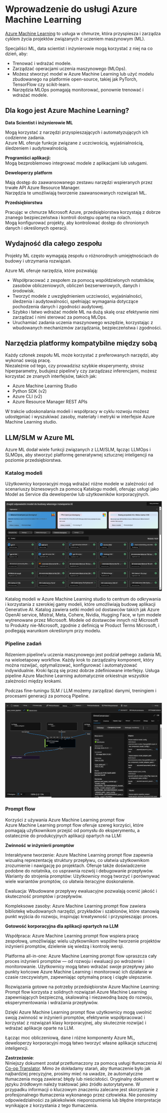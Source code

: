 <!--
CO_OP_TRANSLATOR_METADATA:
{
  "original_hash": "7fe541373802e33568e94e13226d463c",
  "translation_date": "2025-07-17T09:41:00+00:00",
  "source_file": "md/03.FineTuning/Introduce_AzureML.md",
  "language_code": "pl"
}
-->
# **Wprowadzenie do usługi Azure Machine Learning**

[Azure Machine Learning](https://ml.azure.com?WT.mc_id=aiml-138114-kinfeylo) to usługa w chmurze, która przyspiesza i zarządza cyklem życia projektów związanych z uczeniem maszynowym (ML).

Specjaliści ML, data scientist i inżynierowie mogą korzystać z niej na co dzień, aby:

- Trenować i wdrażać modele.  
- Zarządzać operacjami uczenia maszynowego (MLOps).  
- Możesz stworzyć model w Azure Machine Learning lub użyć modelu zbudowanego na platformie open-source, takiej jak PyTorch, TensorFlow czy scikit-learn.  
- Narzędzia MLOps pomagają monitorować, ponownie trenować i wdrażać modele.

## Dla kogo jest Azure Machine Learning?

**Data Scientist i inżynierowie ML**

Mogą korzystać z narzędzi przyspieszających i automatyzujących ich codzienne zadania.  
Azure ML oferuje funkcje związane z uczciwością, wyjaśnialnością, śledzeniem i audytowalnością.

**Programiści aplikacji:**  
Mogą bezproblemowo integrować modele z aplikacjami lub usługami.

**Deweloperzy platform**

Mają dostęp do zaawansowanego zestawu narzędzi wspieranych przez trwałe API Azure Resource Manager.  
Narzędzia te umożliwiają tworzenie zaawansowanych rozwiązań ML.

**Przedsiębiorstwa**

Pracując w chmurze Microsoft Azure, przedsiębiorstwa korzystają z dobrze znanego bezpieczeństwa i kontroli dostępu opartej na rolach.  
Mogą konfigurować projekty, aby kontrolować dostęp do chronionych danych i określonych operacji.

## Wydajność dla całego zespołu  
Projekty ML często wymagają zespołu o różnorodnych umiejętnościach do budowy i utrzymania rozwiązań.

Azure ML oferuje narzędzia, które pozwalają:  
- Współpracować z zespołem za pomocą współdzielonych notatników, zasobów obliczeniowych, obliczeń bezserwerowych, danych i środowisk.  
- Tworzyć modele z uwzględnieniem uczciwości, wyjaśnialności, śledzenia i audytowalności, spełniając wymagania dotyczące pochodzenia danych i zgodności audytowej.  
- Szybko i łatwo wdrażać modele ML na dużą skalę oraz efektywnie nimi zarządzać i nimi sterować za pomocą MLOps.  
- Uruchamiać zadania uczenia maszynowego wszędzie, korzystając z wbudowanych mechanizmów zarządzania, bezpieczeństwa i zgodności.

## Narzędzia platformy kompatybilne między sobą

Każdy członek zespołu ML może korzystać z preferowanych narzędzi, aby wykonać swoją pracę.  
Niezależnie od tego, czy prowadzisz szybkie eksperymenty, stroisz hiperparametry, budujesz pipeline’y czy zarządzasz inferencjami, możesz korzystać ze znanych interfejsów, takich jak:  
- Azure Machine Learning Studio  
- Python SDK (v2)  
- Azure CLI (v2)  
- Azure Resource Manager REST APIs

W trakcie udoskonalania modeli i współpracy w cyklu rozwoju możesz udostępniać i wyszukiwać zasoby, materiały i metryki w interfejsie Azure Machine Learning studio.

## **LLM/SLM w Azure ML**

Azure ML dodał wiele funkcji związanych z LLM/SLM, łącząc LLMOps i SLMOps, aby stworzyć platformę generatywnej sztucznej inteligencji na poziomie przedsiębiorstwa.

### **Katalog modeli**

Użytkownicy korporacyjni mogą wdrażać różne modele w zależności od scenariuszy biznesowych za pomocą Katalogu modeli, oferując usługi jako Model as Service dla deweloperów lub użytkowników korporacyjnych.

![models](../../../../translated_images/models.e6c7ff50a51806fd0bfd398477e3db3d5c3dc545cd7308344e448e0b8d8295a1.pl.png)

Katalog modeli w Azure Machine Learning studio to centrum do odkrywania i korzystania z szerokiej gamy modeli, które umożliwiają budowę aplikacji Generative AI. Katalog zawiera setki modeli od dostawców takich jak Azure OpenAI service, Mistral, Meta, Cohere, Nvidia, Hugging Face, w tym modele wytrenowane przez Microsoft. Modele od dostawców innych niż Microsoft to Produkty nie-Microsoft, zgodnie z definicją w Product Terms Microsoft, i podlegają warunkom określonym przy modelu.

### **Pipeline zadań**

Rdzeniem pipeline’u uczenia maszynowego jest podział pełnego zadania ML na wieloetapowy workflow. Każdy krok to zarządzalny komponent, który można rozwijać, optymalizować, konfigurować i automatyzować indywidualnie. Kroki łączą się przez dobrze zdefiniowane interfejsy. Usługa pipeline Azure Machine Learning automatycznie orkiestruje wszystkie zależności między krokami.

Podczas fine-tuningu SLM / LLM możemy zarządzać danymi, treningiem i procesami generacji za pomocą Pipeline.

![finetuning](../../../../translated_images/finetuning.6559da198851fa523d94d6f0b9f271fa6e1bbac13db0024ebda43cb5348a4633.pl.png)

### **Prompt flow**

Korzyści z używania Azure Machine Learning prompt flow  
Azure Machine Learning prompt flow oferuje szereg korzyści, które pomagają użytkownikom przejść od pomysłu do eksperymentu, a ostatecznie do produkcyjnych aplikacji opartych na LLM:

**Zwinność w inżynierii promptów**

Interaktywne tworzenie: Azure Machine Learning prompt flow zapewnia wizualną reprezentację struktury przepływu, co ułatwia użytkownikom zrozumienie i nawigację po projektach. Oferuje także doświadczenie podobne do notatnika, co usprawnia rozwój i debugowanie przepływów.  
Warianty do strojenia promptów: Użytkownicy mogą tworzyć i porównywać wiele wariantów promptów, co ułatwia iteracyjne doskonalenie.

Ewaluacja: Wbudowane przepływy ewaluacyjne pozwalają ocenić jakość i skuteczność promptów i przepływów.

Kompleksowe zasoby: Azure Machine Learning prompt flow zawiera bibliotekę wbudowanych narzędzi, przykładów i szablonów, które stanowią punkt wyjścia do rozwoju, inspirując kreatywność i przyspieszając proces.

**Gotowość korporacyjna dla aplikacji opartych na LLM**

Współpraca: Azure Machine Learning prompt flow wspiera pracę zespołową, umożliwiając wielu użytkownikom wspólne tworzenie projektów inżynierii promptów, dzielenie się wiedzą i kontrolę wersji.

Platforma all-in-one: Azure Machine Learning prompt flow upraszcza cały proces inżynierii promptów — od rozwoju i ewaluacji po wdrożenie i monitorowanie. Użytkownicy mogą łatwo wdrażać swoje przepływy jako punkty końcowe Azure Machine Learning i monitorować ich działanie w czasie rzeczywistym, zapewniając optymalną pracę i ciągłe ulepszanie.

Rozwiązania gotowe na potrzeby przedsiębiorstw Azure Machine Learning: Prompt flow korzysta z solidnych rozwiązań Azure Machine Learning zapewniających bezpieczną, skalowalną i niezawodną bazę do rozwoju, eksperymentowania i wdrażania przepływów.

Dzięki Azure Machine Learning prompt flow użytkownicy mogą uwolnić swoją zwinność w inżynierii promptów, efektywnie współpracować i korzystać z rozwiązań klasy korporacyjnej, aby skutecznie rozwijać i wdrażać aplikacje oparte na LLM.

Łącząc moc obliczeniową, dane i różne komponenty Azure ML, deweloperzy korporacyjni mogą łatwo tworzyć własne aplikacje sztucznej inteligencji.

**Zastrzeżenie**:  
Niniejszy dokument został przetłumaczony za pomocą usługi tłumaczenia AI [Co-op Translator](https://github.com/Azure/co-op-translator). Mimo że dokładamy starań, aby tłumaczenie było jak najbardziej precyzyjne, prosimy mieć na uwadze, że automatyczne tłumaczenia mogą zawierać błędy lub nieścisłości. Oryginalny dokument w języku źródłowym należy traktować jako źródło autorytatywne. W przypadku informacji o kluczowym znaczeniu zalecane jest skorzystanie z profesjonalnego tłumaczenia wykonanego przez człowieka. Nie ponosimy odpowiedzialności za jakiekolwiek nieporozumienia lub błędne interpretacje wynikające z korzystania z tego tłumaczenia.